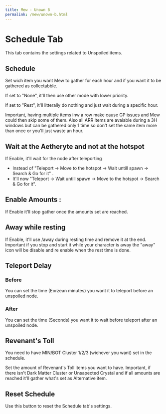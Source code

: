 ```yaml
---
title: Mew - Unown B
permalink: /mew/unown-b.html
---
```


# Schedule Tab
This tab contains the settings related to Unspoiled items.

## Schedule
Set wich item you want Mew to gather for each hour and if you want it to be gathered as collectabble.

If set to "None", it'll then use other mode with lower priority.

If set to "Rest", it'll litterally do nothing and just wait during a specific hour.

Important, having multiple items inw a row make cause GP issues and Mew could then skip some of them. Also all ARR items are avaiable during a 3H windows but can be gathered only 1 time so don't set the same item more than once or you'll just waste an hour.
		

## Wait at the Aetheryte and not at the hotspot
If Enable, it'll wait for the node after teleporting

 * Instead of "Teleport -> Move to the hotspot -> Wait untill spawn -> Search & Go for it" .
 * It'll now "Teleport -> Wait untill spawn -> Move to the hotspot -> Search & Go for it".
	
## Enable Amounts :
If Enable it'll stop gather once the amounts set are reached.

## Away while resting
If Enable, it'll use /away during resting time and remove it at the end. Important if you stop and start it while your character is away the "away" icon will be disable and re enable when the rest time is done.
	
## Teleport Delay
### Before
You can set the time (Eorzean minutes) you want it to teleport before an unspoiled node.

### After
You can set the time (Seconds) you want it to wait before teleport after an unspoiled node.
	
## Revenant's Toll
You need to have MIN/BOT Cluster 1/2/3 (wichever you want) set in the schedule.

Set the amount of Revenant's Toll items you want to have. Important, if there isn't Dark Matter Cluster or Unsapected Crystal and if all amounts are reached it'll gather what's set as Alternative item.
	
## Reset Schedule
Use this button to reset the Schedule tab's settings.
